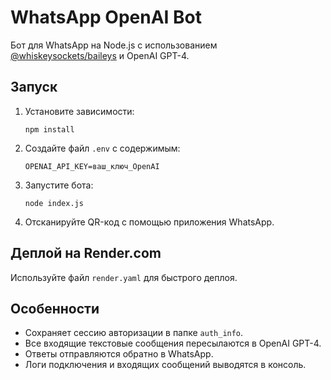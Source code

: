 # WhatsApp OpenAI Bot

Бот для WhatsApp на Node.js с использованием [@whiskeysockets/baileys](https://github.com/WhiskeySockets/Baileys) и OpenAI GPT-4.

## Запуск

1. Установите зависимости:
   ```
   npm install
   ```

2. Создайте файл `.env` с содержимым:
   ```
   OPENAI_API_KEY=ваш_ключ_OpenAI
   ```

3. Запустите бота:
   ```
   node index.js
   ```

4. Отсканируйте QR-код с помощью приложения WhatsApp.

## Деплой на Render.com

Используйте файл `render.yaml` для быстрого деплоя.

## Особенности

- Сохраняет сессию авторизации в папке `auth_info`.
- Все входящие текстовые сообщения пересылаются в OpenAI GPT-4.
- Ответы отправляются обратно в WhatsApp.
- Логи подключения и входящих сообщений выводятся в консоль.